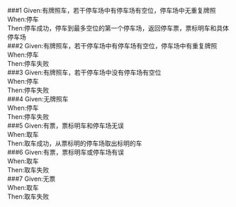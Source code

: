 ###1
Given:有牌照车，若干停车场中有停车场有空位，停车场中无重复牌照  
When:停车  
Then:停车成功，停车到最多空位的第一个停车场，返回停车票，票标明车和具体停车场  
###2
Given:有牌照车，若干停车场中有停车场有空位，停车场中有重复牌照  
When:停车  
Then:停车失败  
###3
Given:有牌照车，若干停车场中没有停车场有空位  
When:停车  
Then:停车失败  
###4
Given:无牌照车  
When:停车  
Then:停车失败  
###5
Given:有票，票标明车和停车场无误  
When:取车  
Then:取车成功，从票标明的停车场取出标明的车  
###6
Given:有票，票标明车或停车场有误   
When:取车  
Then:取车失败  
###7
Given:无票  
When:取车  
Then:取车失败  